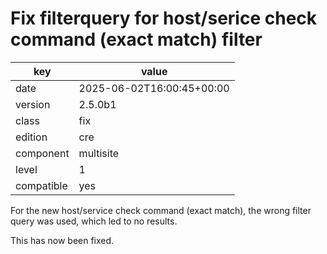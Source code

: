 [//]: # (werk v2)
# Fix filterquery for host/serice check command (exact match) filter

key        | value
---------- | ---
date       | 2025-06-02T16:00:45+00:00
version    | 2.5.0b1
class      | fix
edition    | cre
component  | multisite
level      | 1
compatible | yes

For the new host/service check command (exact match), the wrong filter query was used, which led to no results.

This has now been fixed.
